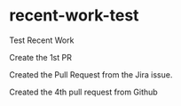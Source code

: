 # recent-work-test
Test Recent Work

Create the 1st PR

Created the Pull Request from the Jira issue.

Created the 4th pull request from Github
